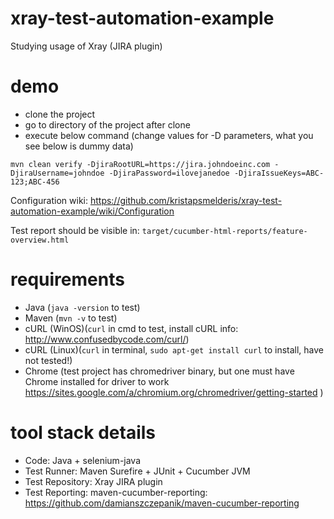 # xray-test-automation-example
Studying usage of Xray (JIRA plugin)


# demo
- clone the project
- go to directory of the project after clone
- execute below command (change values for -D parameters, what you see below is dummy data)
```
mvn clean verify -DjiraRootURL=https://jira.johndoeinc.com -DjiraUsername=johndoe -DjiraPassword=ilovejanedoe -DjiraIssueKeys=ABC-123;ABC-456
```
Configuration wiki: https://github.com/kristapsmelderis/xray-test-automation-example/wiki/Configuration

Test report should be visible in: ```target/cucumber-html-reports/feature-overview.html```

# requirements
- Java (```java -version``` to test)
- Maven (```mvn -v``` to test)
- cURL (WinOS)(```curl``` in cmd to test, install cURL info: http://www.confusedbycode.com/curl/)
- cURL (Linux)(```curl``` in terminal, ```sudo apt-get install curl``` to install, have not tested!) 
- Chrome (test project has chromedriver binary, but one must have Chrome installed for driver to work https://sites.google.com/a/chromium.org/chromedriver/getting-started )

# tool stack details
- Code: Java + selenium-java
- Test Runner: Maven Surefire + JUnit + Cucumber JVM
- Test Repository: Xray JIRA plugin
- Test Reporting: maven-cucumber-reporting: https://github.com/damianszczepanik/maven-cucumber-reporting
